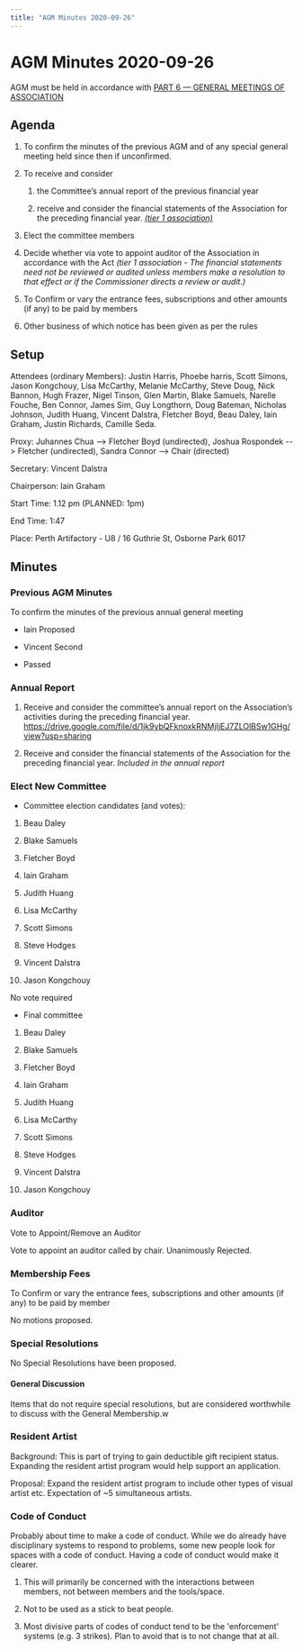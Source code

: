 ```yaml
---
title: "AGM Minutes 2020-09-26"
---
```

# AGM Minutes 2020-09-26

AGM must be held in accordance with [PART 6 — GENERAL MEETINGS OF ASSOCIATION](https://wiki.artifactory.org.au/doku.php?id=constitution#annual_general_meeting)

## Agenda

1.  To confirm the minutes of the previous AGM and of any special general meeting held since then if unconfirmed.
2.  To receive and consider
    1.  the Committee’s annual report of the previous financial year
    2.  receive and consider the financial statements of the Association for the preceding financial year. *[(tier 1 association)](https://www.commerce.wa.gov.au/publications/financial-reporting-under-new-associations-law)*
3.  Elect the committee members
4.  Decide whether via vote to appoint auditor of the Association in accordance with the Act *(tier 1 association - The financial statements need not be reviewed or audited unless members make a resolution to that effect or if the Commissioner directs a review or audit.)*
5.  To Confirm or vary the entrance fees, subscriptions and other amounts (if any) to be paid by members
6.  Other business of which notice has been given as per the rules

## Setup

Attendees (ordinary Members): Justin Harris, Phoebe harris, Scott Simons, Jason Kongchouy, Lisa McCarthy, Melanie McCarthy, Steve Doug, Nick Bannon, Hugh Frazer, Nigel Tinson, Glen Martin, Blake Samuels, Narelle Fouche, Ben Connor, James Sim, Guy Longthorn, Doug Bateman, Nicholas Johnson, Judith Huang, Vincent Dalstra, Fletcher Boyd, Beau Daley, Iain Graham, Justin Richards, Camille Seda.

Proxy: Juhannes Chua --\> Fletcher Boyd (undirected), Joshua Rospondek --\> Fletcher (undirected), Sandra Connor --\> Chair (directed)

Secretary: Vincent Dalstra

Chairperson: Iain Graham

Start Time: 1.12 pm (PLANNED: 1pm)

End Time: 1:47

Place: Perth Artifactory - U8 / 16 Guthrie St, Osborne Park 6017

## Minutes

### Previous AGM Minutes

To confirm the minutes of the previous annual general meeting

-   Iain Proposed
-   Vincent Second
-   Passed

### Annual Report

1.  Receive and consider the committee’s annual report on the Association’s activities during the preceding financial year. <https://drive.google.com/file/d/1jk9ybQFknoxkRNMjIjEJ7ZLOlBSw1GHg/view?usp=sharing>
2.  Receive and consider the financial statements of the Association for the preceding financial year. *Included in the annual report*

### Elect New Committee

-   Committee election candidates (and votes):

1.  Beau Daley
2.  Blake Samuels
3.  Fletcher Boyd
4.  Iain Graham
5.  Judith Huang
6.  Lisa McCarthy
7.  Scott Simons
8.  Steve Hodges
9.  Vincent Dalstra
10. Jason Kongchouy

No vote required

-   Final committee

1.  Beau Daley
2.  Blake Samuels
3.  Fletcher Boyd
4.  Iain Graham
5.  Judith Huang
6.  Lisa McCarthy
7.  Scott Simons
8.  Steve Hodges
9.  Vincent Dalstra
10. Jason Kongchouy

### Auditor

Vote to Appoint/Remove an Auditor

Vote to appoint an auditor called by chair. Unanimously Rejected.

### Membership Fees

To Confirm or vary the entrance fees, subscriptions and other amounts (if any) to be paid by member

No motions proposed.

### Special Resolutions

No Special Resolutions have been proposed.

#### General Discussion

Items that do not require special resolutions, but are considered worthwhile to discuss with the General Membership.w

### Resident Artist

Background: This is part of trying to gain deductible gift recipient status. Expanding the resident artist program would help support an application.

Proposal: Expand the resident artist program to include other types of visual artist etc. Expectation of \~5 simultaneous artists.

### Code of Conduct

Probably about time to make a code of conduct. While we do already have disciplinary systems to respond to problems, some new people look for spaces with a code of conduct. Having a code of conduct would make it clearer.

1.  This will primarily be concerned with the interactions between members, not between members and the tools/space.
2.  Not to be used as a stick to beat people.
3.  Most divisive parts of codes of conduct tend to be the 'enforcement' systems (e.g. 3 strikes). Plan to avoid that is to not change that at all.
